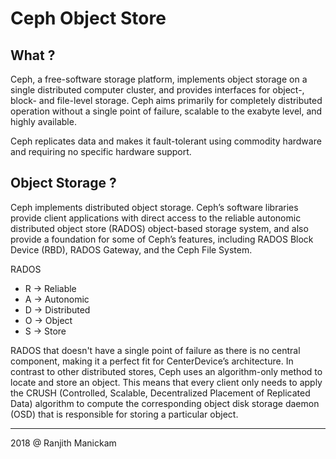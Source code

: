 # Ceph Object Store

## What ?
Ceph, a free-software storage platform, implements object storage on a single distributed computer cluster, and provides interfaces for object-, block- and file-level storage. Ceph aims primarily for completely distributed operation without a single point of failure, scalable to the exabyte level, and highly available.

Ceph replicates data and makes it fault-tolerant using commodity hardware and requiring no specific hardware support.

## Object Storage ?
Ceph implements distributed object storage. Ceph’s software libraries provide client applications with direct access to the reliable autonomic distributed object store (RADOS) object-based storage system, and also provide a foundation for some of Ceph’s features, including RADOS Block Device (RBD), RADOS Gateway, and the Ceph File System.

RADOS
* R -> Reliable
* A -> Autonomic
* D -> Distributed
* O -> Object
* S -> Store
     
RADOS that doesn't have a single point of failure as there is no central component, making it a perfect fit for CenterDevice’s architecture. In contrast to other distributed stores, Ceph uses an algorithm-only method to locate and store an object. This means that every client only needs to apply the CRUSH (Controlled, Scalable, Decentralized Placement of Replicated Data) algorithm to compute the corresponding object disk storage daemon (OSD) that is responsible for storing a particular object.

-----------------------
2018 @ Ranjith Manickam
